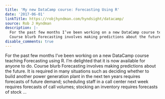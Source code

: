 ```yaml
---
title: 'My new DataCamp course: Forecasting Using R'
date: '2017-06-01'
linkTitle: https://robjhyndman.com/hyndsight/datacamp/
source: Rob J Hyndman
description: |-
  For the past few months I’ve been working on a new DataCamp course teaching Forecasting using R. I’m delighted that it is now available for anyone to do.
  Course blurb Forecasting involves making predictions about the future. It is required in many situations such as deciding whether to build another power generation plant in the next ten years requires forecasts of future demand; scheduling staff in a call center next week requires forecasts of call volumes; stocking an inventory requires forecasts of stock ...
disable_comments: true
---
```

For the past few months I’ve been working on a new DataCamp course teaching Forecasting using R. I’m delighted that it is now available for anyone to do.
Course blurb Forecasting involves making predictions about the future. It is required in many situations such as deciding whether to build another power generation plant in the next ten years requires forecasts of future demand; scheduling staff in a call center next week requires forecasts of call volumes; stocking an inventory requires forecasts of stock ...